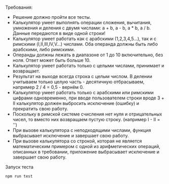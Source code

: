 Требования:
- Решение должно пройти все тесты.
- Калькулятор умеет выполнять операции сложения, вычитания, умножения и деления с двумя числами: a + b, a - b, a * b, a / b. Данные передаются в виде одной строки!
- Калькулятор умеет работать как с арабскими (1,2,3,4,5…), так и с римскими (I,II,III,IV,V…) числами. Оба операнда должны быть либо арабскими, либо римскими.
- Операнды должны лежать в диапазоне от 1 до 10 включительно, без ноля. Ответ может быть больше 10.
- Калькулятор умеет работать только с целыми числами, принимает и возвращает.
- Результат на выходе всегда строка с целым числом. В делении учитываем только целую часть - десятичную отбрасываем, например 2 / 4 = 0,5 - вернём 0.
- Калькулятор умеет работать только с арабскими или римскими цифрами одновременно, при вводе пользователем строки вроде 3 + II калькулятор должен выбросить исключение (ошибку) и прекратить свою работу.
- Поскольку в римской системе счисления нет нуля и отрицательных чисел, то вместо них возвращаем пустую строку. (например I - II = '')
- При вызове калькулятора с неподходящими числами, функция выбрасывает исключение и завершает свою работу.
- При вызове калькулятора со строкой, которая не является математическим примером с одной из арифметических операций, описанных в требовании, приложение выбрасывает исключение и завершает свою работу.

Запуск теста
```js
npm run test
```